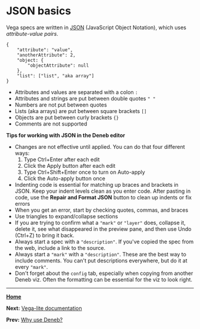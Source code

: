 # JSON basics
Vega specs are written in [JSON](https://en.wikipedia.org/wiki/JSON) (JavaScript Object Notation), which uses *attribute-value pairs*.

````
{
    "attribute": "value",
    "anotherAttribute": 2,
    "object: {
        "objectAttribute": null
    },
    "list": ["list", "aka array"]
}
````

- Attributes and values are separated with a colon `:`
- Attributes and strings are put between double quotes `" "`
- Numbers are not put between quotes
- Lists (aka arrays) are put between square brackets `[]`
- Objects are put between curly brackets `{}`
- Comments are not supported 

**Tips for working with JSON in the Deneb editor**
- Changes are not effective until applied. You can do that four different ways:
    1. Type Ctrl+Enter after each edit
    2. Click the Apply button after each edit
    3. Type Ctrl+Shift+Enter once to turn on Auto-apply
    4. Click the Auto-apply button once
- Indenting code is essential for matching up braces and brackets in JSON. Keep your indent levels clean as you enter code. After pasting in code, use the **Repair and Format JSON** button to clean up indents or fix errors
- When you get an error, start by checking quotes, commas, and braces
- Use triangles to expand/collapse sections
- If you are trying to confirm what a `"mark"` or `"layer"` does, collapse it, delete it, see what disappeared in the preview pane, and then use Undo (Ctrl+Z) to bring it back.
- Always start a spec with a `"description"`. If you've copied the spec from the web, include a link to the source.
- Always start a `"mark"` with a `"description"`. These are the best way to include comments. You can't put descriptions everywhere, but do it at every `"mark"`.
- Don't forget about the `config` tab, especially when copying from another Deneb viz. Often the formatting can be essential for the viz to look right.

---
[**Home**](../README.md)

**Next:** [Vega-lite documentation](./vega-lite-doc.md)

**Prev:** [Why use Deneb?](./why-use-deneb.md)
